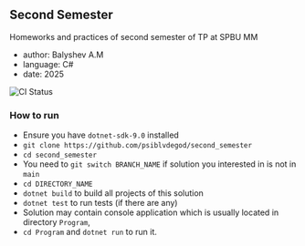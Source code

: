 ## Second Semester 

Homeworks and practices of second semester of TP at SPBU MM
- author: Balyshev A.M
- language: C#
- date: 2025

![CI Status](https://github.com/psiblvdegod/second_semester/actions/workflows/ci.yml/badge.svg)

### How to run

- Ensure you have `dotnet-sdk-9.0` installed
- `git clone https://github.com/psiblvdegod/second_semester`
- `cd second_semester`
- You need to `git switch BRANCH_NAME` if solution you interested in is not in `main`
- `cd DIRECTORY_NAME`
- `dotnet build` to build all projects of this solution
- `dotnet test` to run tests (if there are any)
- Solution may contain console application which is usually located in directory `Program`,
- `cd Program` and `dotnet run` to run it.

